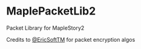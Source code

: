 MaplePacketLib2
===============
Packet Library for MapleStory2

Credits to [@EricSoftTM](https://github.com/EricSoftTM) for packet encryption algos
